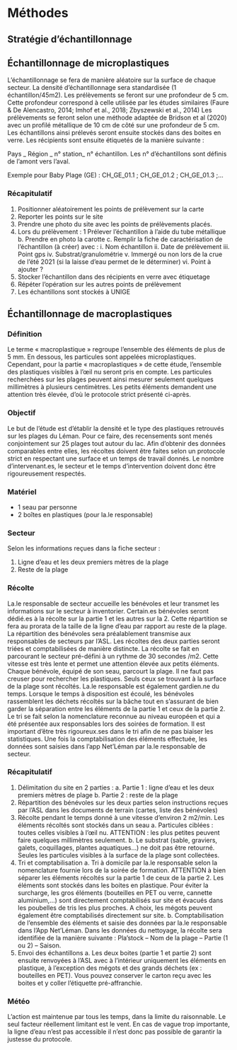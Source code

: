 # Méthodes

## Stratégie d’échantillonnage

## Échantillonnage de microplastiques

L’échantillonnage se fera de manière aléatoire sur la surface de chaque secteur. La densité d’échantillonnage sera standardisée (1 échantillon/45m2). 
Les prélèvements se feront sur une profondeur de 5 cm. Cette profondeur correspond à celle utilisée par les études similaires (Faure & De Alencastro, 2014; Imhof et al., 2018; Zbyszewski et al., 2014)
Les prélèvements se feront selon une méthode adaptée de Bridson et al (2020) avec un profilé métallique de 10 cm de côté sur une profondeur de 5 cm. Les échantillons ainsi prélevés seront ensuite stockés dans des boites en verre. Les récipients sont ensuite étiquetés de la manière suivante :

Pays _ Région _ n° station_ n° échantillon. Les n° d’échantillons sont définis de l’amont vers l’aval.

Exemple pour Baby Plage (GE) : CH_GE_01.1 ; CH_GE_01.2 ; CH_GE_01.3 ;…

### Récapitulatif
1)	Positionner aléatoirement les points de prélèvement sur la carte
2)	Reporter les points sur le site
3)	Prendre une photo du site avec les points de prélèvements placés.
4)	Lors du prélèvement :
	1 Prélever l’échantillon à l’aide du tube métallique
    b.	Prendre en photo la carotte
    c.	Remplir la fiche de caractérisation de l’échantillon (à créer) avec :
        i.	Nom échantillon
        ii.	Date de prélèvement
        iii.	Point gps
        iv.	Substrat/granulométrie
        v.	Immergé ou non lors de la crue de l’été 2021 (si la laisse d’eau permet de le déterminer)
        vi.	Point à ajouter ?
6)	Stocker l’échantillon dans des récipients en verre avec étiquetage 
7)	Répéter l’opération sur les autres points de prélèvement
8)	Les échantillons sont stockés à UNIGE

## Échantillonnage de macroplastiques

### Définition
Le terme « macroplastique » regroupe l’ensemble des éléments de plus de 5 mm. En dessous, les particules sont appelées microplastiques. Cependant, pour la partie « macroplastiques » de cette étude, l’ensemble des plastiques visibles à l’œil nu seront pris en compte. Les particules recherchées sur les plages peuvent ainsi mesurer seulement quelques millimètres à plusieurs centimètres. Les petits éléments demandent une attention très élevée, d’où le protocole strict présenté ci-après.

### Objectif
Le but de l’étude est d’établir la densité et le type des plastiques retrouvés sur les plages du Léman. Pour ce faire, des recensements sont menés conjointement sur 25 plages tout autour du lac. Afin d’obtenir des données comparables entre elles, les récoltes doivent être faites selon un protocole strict en respectant une surface et un temps de travail donnés. Le nombre d’intervenant.es, le secteur et le temps d’intervention doivent donc être rigoureusement respectés.

### Matériel
* 1 seau par personne
* 2 boîtes en plastiques (pour la.le responsable)

### Secteur
Selon les informations reçues dans la fiche secteur : 
1.	Ligne d’eau et les deux premiers mètres de la plage
2.	Reste de la plage

### Récolte
La.le responsable de secteur accueille les bénévoles et leur transmet les informations sur le secteur à inventorier. Certain.es bénévoles seront dédié.es à la récolte sur la partie 1 et les autres sur la 2. Cette répartition se fera au prorata de la taille de la ligne d’eau par rapport au reste de la plage. La répartition des bénévoles sera préalablement transmise aux responsables de secteurs par l’ASL. Les récoltes des deux parties seront triées et comptabilisées de manière distincte.
La récolte se fait en parcourant le secteur pré-défini à un rythme de 30 secondes /m2. Cette vitesse est très lente et permet une attention élevée aux petits éléments. Chaque bénévole, équipé de son seau, parcourt la plage. Il ne faut pas creuser pour rechercher les plastiques. Seuls ceux se trouvant à la surface de la plage sont récoltés. La.le responsable est également gardien.ne du temps. Lorsque le temps à disposition est écoulé, les bénévoles rassemblent les déchets récoltés sur la bâche tout en s’assurant de bien garder la séparation entre les éléments de la partie 1 et ceux de la partie 2. Le tri se fait selon la nomenclature reconnue au niveau européen et qui a été présentée aux responsables lors des soirées de formation. Il est important d’être très rigoureux.ses dans le tri afin de ne pas biaiser les statistiques. Une fois la comptabilisation des éléments effectuée, les données sont saisies dans l’app Net’Léman par la.le responsable de secteur. 

### Récapitulatif
1.	Délimitation du site en 2 parties :
a.	Partie 1 : ligne d’eau et les deux premiers mètres de plage
b.	Partie 2 : reste de la plage
2.	Répartition des bénévoles sur les deux parties selon instructions reçues par l’ASL dans les documents de terrain (cartes, liste des bénévoles)
3.	Récolte pendant le temps donné à une vitesse d’environ 2 m2/min. Les éléments récoltés sont stockés dans un seau
a.	Particules ciblées : toutes celles visibles à l’œil nu. ATTENTION : les plus petites peuvent faire quelques millimètres seulement.
b.	Le substrat (sable, graviers, galets, coquillages, plantes aquatiques…) ne doit pas être retourné. Seules les particules visibles à la surface de la plage sont collectées.
4.	Tri et comptabilisation
a.	Tri à domicile par la.le responsable selon la nomenclature fournie lors de la soirée de formation. ATTENTION à bien séparer les éléments récoltés sur la partie 1 de ceux de la partie 2. Les éléments sont stockés dans les boites en plastique. Pour éviter la surcharge, les gros éléments (bouteilles en PET ou verre, cannette aluminium,…) sont directement comptabilisés sur site et évacués dans les poubelles de tris les plus proches. A choix, les mégots peuvent également être comptabilisés directement sur site.
b.	Comptabilisation de l’ensemble des éléments et saisie des données par la.le responsable dans l’App Net’Léman. Dans les données du nettoyage, la récolte sera identifiée de la manière suivante : Pla’stock – Nom de la plage – Partie (1 ou 2) – Saison.
5.	Envoi des échantillons
a.	Les deux boites (partie 1 et partie 2) sont ensuite renvoyées à l’ASL avec à l’intérieur uniquement les éléments en plastique, à l’exception des mégots et des grands déchets (ex : bouteilles en PET). Vous pouvez conserver le carton reçu avec les boites et y coller l’étiquette pré-affranchie.

### Météo
L’action est maintenue par tous les temps, dans la limite du raisonnable. Le seul facteur réellement limitant est le vent. En cas de vague trop importante, la ligne d’eau n’est pas accessible il n’est donc pas possible de garantir la justesse du protocole.

